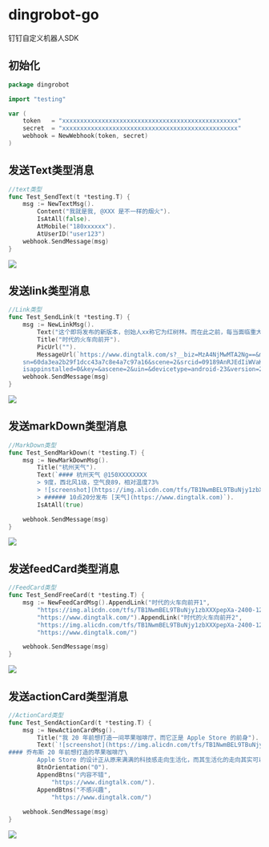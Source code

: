 # dingrobot-go
钉钉自定义机器人SDK

## 初始化
```go
package dingrobot

import "testing"

var (
	token   = "xxxxxxxxxxxxxxxxxxxxxxxxxxxxxxxxxxxxxxxxxxxxxxxxx"
	secret  = "xxxxxxxxxxxxxxxxxxxxxxxxxxxxxxxxxxxxxxxxxxxxxxxxx"
    webhook = NewWebhook(token, secret)
)
```

## 发送Text类型消息
```go
//text类型
func Test_SendText(t *testing.T) {
	msg := NewTextMsg().
		Content("我就是我, @XXX 是不一样的烟火").
		IsAtAll(false).
		AtMobile("180xxxxxx").
		AtUserID("user123")
	webhook.SendMessage(msg)
}
```
<img src="https://help-static-aliyun-doc.aliyuncs.com/assets/img/zh-CN/4099076061/p131215.png"/>

## 发送link类型消息
```go
//Link类型
func Test_SendLink(t *testing.T) {
	msg := NewLinkMsg().
		Text("这个即将发布的新版本，创始人xx称它为红树林。而在此之前，每当面临重大升级，产品经理们都会取一个应景的代号，这一次，为什么是红树林").
		Title("时代的火车向前开").
		PicUrl("").
		MessageUrl(`https://www.dingtalk.com/s?__biz=MzA4NjMwMTA2Ng==&mid=2650316842&idx=1&
	sn=60da3ea2b29f1dcc43a7c8e4a7c97a16&scene=2&srcid=09189AnRJEdIiWVaKltFzNTw&from=timeline&
	isappinstalled=0&key=&ascene=2&uin=&devicetype=android-23&version=26031933&nettype=WIFI`)
	webhook.SendMessage(msg)
}
```
<img src="https://help-static-aliyun-doc.aliyuncs.com/assets/img/zh-CN/4099076061/p131227.png"/>

## 发送markDown类型消息
```go
//MarkDown类型
func Test_SendMarkDown(t *testing.T) {
	msg := NewMarkDownMsg().
		Title("杭州天气").
		Text(`#### 杭州天气 @150XXXXXXXX 
		> 9度，西北风1级，空气良89，相对温度73%
		> ![screenshot](https://img.alicdn.com/tfs/TB1NwmBEL9TBuNjy1zbXXXpepXa-2400-1218.png)
	    > ###### 10点20分发布 [天气](https://www.dingtalk.com)`).
		IsAtAll(true)

	webhook.SendMessage(msg)
}
```
<img src="https://help-static-aliyun-doc.aliyuncs.com/assets/img/zh-CN/4099076061/p131216.png"/>

## 发送feedCard类型消息
```go
//FeedCard类型
func Test_SendFreeCard(t *testing.T) {
	msg := NewFeedCardMsg().AppendLink("时代的火车向前开1",
		"https://img.alicdn.com/tfs/TB1NwmBEL9TBuNjy1zbXXXpepXa-2400-1218.png",
		"https://www.dingtalk.com/").AppendLink("时代的火车向前开2",
		"https://img.alicdn.com/tfs/TB1NwmBEL9TBuNjy1zbXXXpepXa-2400-1218.png",
		"https://www.dingtalk.com/")

	webhook.SendMessage(msg)
}
```
<img src="https://help-static-aliyun-doc.aliyuncs.com/assets/img/zh-CN/5099076061/p131219.png"/>

## 发送actionCard类型消息
```go
//ActionCard类型
func Test_SendActionCard(t *testing.T) {
	msg := NewActionCardMsg().
		Title("我 20 年前想打造一间苹果咖啡厅，而它正是 Apple Store 的前身").
		Text(`![screenshot](https://img.alicdn.com/tfs/TB1NwmBEL9TBuNjy1zbXXXpepXa-2400-1218.png)
#### 乔布斯 20 年前想打造的苹果咖啡厅\
		Apple Store 的设计正从原来满满的科技感走向生活化，而其生活化的走向其实可以追溯到 20 年前苹果一个建立咖啡馆的计划`).
		BtnOrientation("0").
		AppendBtns("内容不错",
			"https://www.dingtalk.com/").
		AppendBtns("不感兴趣",
			"https://www.dingtalk.com/")
	
	webhook.SendMessage(msg)
}
```
<img src="https://help-static-aliyun-doc.aliyuncs.com/assets/img/zh-CN/5099076061/p131218.png"/>

